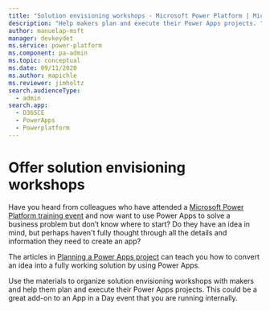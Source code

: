 ```yaml
---
title: "Solution envisioning workshops - Microsoft Power Platform | MicrosoftDocs"
description: "Help makers plan and execute their Power Apps projects. "
author: manuelap-msft
manager: devkeydet
ms.service: power-platform
ms.component: pa-admin
ms.topic: conceptual
ms.date: 09/11/2020
ms.author: mapichle
ms.reviewer: jimholtz
search.audienceType: 
  - admin
search.app: 
  - D365CE
  - PowerApps
  - Powerplatform
---
```

# Offer solution envisioning workshops

Have you heard from colleagues who have attended a [Microsoft Power Platform training event](in-a-day.md) and now want to use Power Apps to solve a business problem but don’t know where to start? Do they have an idea in mind, but perhaps haven't fully thought through all the details and information they need to create an app?

The articles in [Planning a Power Apps project](https://docs.microsoft.com/powerapps/guidance/planning/introduction) can teach you how to convert an idea into a fully working solution by using Power Apps.

Use the materials to organize solution envisioning workshops with makers and help them plan and execute their Power Apps projects. This could be a great add-on to an App in a Day event that you are running internally.
